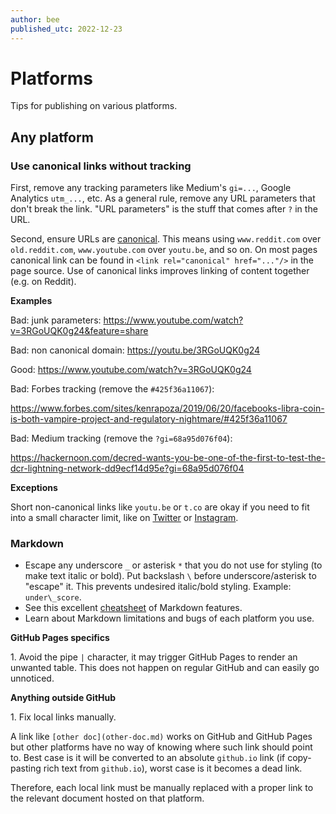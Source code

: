```yaml
---
author: bee
published_utc: 2022-12-23
---
```


# Platforms

Tips for publishing on various platforms.


## Any platform


### Use canonical links without tracking

First, remove any tracking parameters like Medium's `gi=...`, Google Analytics `utm_...`, etc. As a general rule, remove any URL parameters that don't break the link. "URL parameters" is the stuff that comes after `?` in the URL.

Second, ensure URLs are [canonical](https://en.wikipedia.org/wiki/Canonical_link_element). This means using `www.reddit.com` over `old.reddit.com`, `www.youtube.com` over `youtu.be`, and so on. On most pages canonical link can be found in `<link rel="canonical" href="..."/>` in the page source. Use of canonical links improves linking of content together (e.g. on Reddit).

**Examples**

Bad: junk parameters: https://www.youtube.com/watch?v=3RGoUQK0g24&feature=share

Bad: non canonical domain: https://youtu.be/3RGoUQK0g24

Good: https://www.youtube.com/watch?v=3RGoUQK0g24

Bad: Forbes tracking (remove the `#425f36a11067`):

https://www.forbes.com/sites/kenrapoza/2019/06/20/facebooks-libra-coin-is-both-vampire-project-and-regulatory-nightmare/#425f36a11067

Bad: Medium tracking (remove the `?gi=68a95d076f04`):

https://hackernoon.com/decred-wants-you-be-one-of-the-first-to-test-the-dcr-lightning-network-dd9ecf14d95e?gi=68a95d076f04

**Exceptions**

Short non-canonical links like `youtu.be` or `t.co` are okay if you need to fit into a small character limit, like on [Twitter](twitter.md) or [Instagram](instagram.md).


### Markdown

- Escape any underscore `_` or asterisk `*` that you do not use for styling (to make text italic or bold). Put backslash `\` before underscore/asterisk to "escape" it. This prevents undesired italic/bold styling. Example: `under\_score`.
- See this excellent [cheatsheet](https://github.com/adam-p/markdown-here/wiki/Markdown-Cheatsheet) of Markdown features.
- Learn about Markdown limitations and bugs of each platform you use.

**GitHub Pages specifics**

1\. Avoid the pipe `|` character, it may trigger GitHub Pages to render an unwanted table. This does not happen on regular GitHub and can easily go unnoticed.

**Anything outside GitHub**

1\. Fix local links manually.

A link like `[other doc](other-doc.md)` works on GitHub and GitHub Pages but other platforms have no way of knowing where such link should point to. Best case is it will be converted to an absolute `github.io` link (if copy-pasting rich text from `github.io`), worst case is it becomes a dead link.

Therefore, each local link must be manually replaced with a proper link to the relevant document hosted on that platform.
